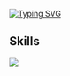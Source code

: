 [![Typing SVG](https://readme-typing-svg.demolab.com?font=Fira+Code&pause=100&color=4D4D4D&vCenter=true&random=false&width=500&lines=Hi+Guys!;Im+Qoqnus+master;Im+a+litte+flutter+developer)](https://git.io/typing-svg)

## Skills
<img src='https://skillicons.dev/icons?i=python,django,flutter,dart,discord,linux&perline=10'>
